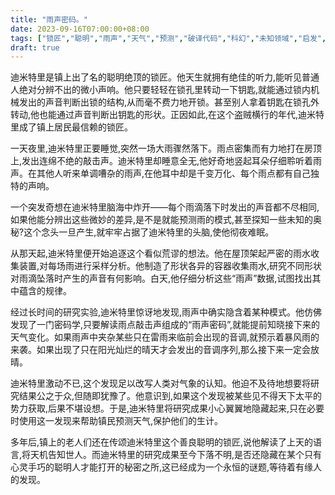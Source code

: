 ```yaml
---
title: "雨声密码。"
date: 2023-09-16T07:00:00+08:00
tags: ["锁匠","聪明","雨声","天气","预测","破译代码","科幻","未知领域","启发","冒险", "Claude"]
draft: true
---
```


迪米特里是镇上出了名的聪明绝顶的锁匠。他天生就拥有绝佳的听力,能听见普通人绝对分辨不出的微小声响。他只要轻轻在锁孔里转动一下钥匙,就能通过锁内机械发出的声音判断出锁的结构,从而毫不费力地开锁。甚至别人拿着钥匙在锁孔外转动,他也能通过声音判断出钥匙的形状。正因如此,在这个盗贼横行的年代,迪米特里成了镇上居民最信赖的锁匠。 

一天夜里,迪米特里正要睡觉,突然一场大雨骤然落下。雨点密集而有力地打在房顶上,发出连绵不绝的敲击声。迪米特里却睡意全无,他好奇地竖起耳朵仔细聆听着雨声。在其他人听来单调嘈杂的雨声,在他耳中却是千变万化、每个雨点都有自己独特的声响。

一个突发奇想在迪米特里脑海中炸开——每个雨滴落下时发出的声音都不尽相同,如果他能分辨出这些微妙的差异,是不是就能预测雨的模式,甚至探知一些未知的奥秘?这个念头一旦产生,就牢牢占据了迪米特里的头脑,使他彻夜难眠。

从那天起,迪米特里便开始追逐这个看似荒谬的想法。他在屋顶架起严密的雨水收集装置,对每场雨进行采样分析。他制造了形状各异的容器收集雨水,研究不同形状对雨滴坠落时产生的声音有何影响。白天,他仔细分析这些“雨声”数据,试图找出其中蕴含的规律。

经过长时间的研究实验,迪米特里惊讶地发现,雨声中确实隐含着某种模式。他仿佛发现了一门密码学,只要解读雨点敲击声组成的“雨声密码”,就能提前知晓接下来的天气变化。如果雨声中夹杂某些只在雷雨来临前会出现的音调,就预示着暴风雨的来袭。如果出现了只在阳光灿烂的晴天才会发出的音调序列,那么接下来一定会放晴。

迪米特里激动不已,这个发现足以改写人类对气象的认知。他迫不及待地想要将研究结果公之于众,但随即犹豫了。他意识到,如果这个发现被某些见不得天下太平的势力获取,后果不堪设想。于是,迪米特里将研究成果小心翼翼地隐藏起来,只在必要时使用这一发现来帮助镇民预测天气,保护他们的生计。

多年后,镇上的老人们还在传颂迪米特里这个善良聪明的锁匠,说他解读了上天的语言,将天机告知世人。而迪米特里的研究成果至今下落不明,是否还隐藏在某个只有心灵手巧的聪明人才能打开的秘密之所,这已经成为一个永恒的谜题,等待着有缘人的发现。
